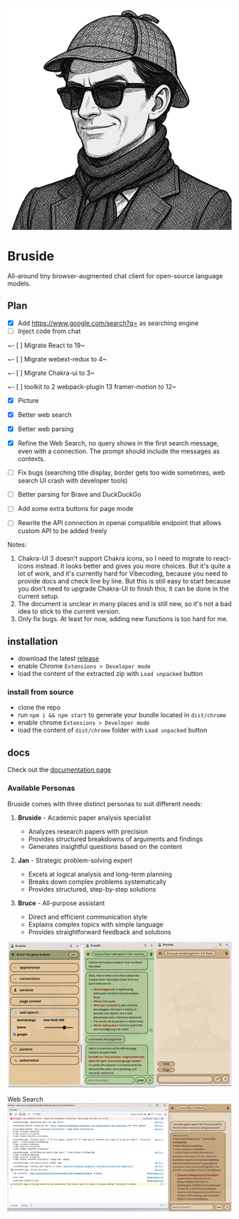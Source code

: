 ![](/public/images/Bruside.png)

# Bruside

All-around tiny browser-augmented chat client for open-source language models.

## Plan

- [X] Add https://www.google.com/search?q= as searching engine
- [ ] Inject code from chat <br>

~- [ ] Migrate React to 19~ <br>

~- [ ] Migrate webext-redux to 4~ <br>

~- [ ] Migrate Chakra-ui to 3~ <br>

~- [ ] toolkit to 2 webpack-plugin 13 framer-motion to 12~ <br>

- [X] Picture
- [X] Better web search
- [X] Better web parsing
- [X] Refine the Web Search, no query shows in the first search message, even with a connection. The prompt should include the messages as contexts.
- [ ] Fix bugs (searching title display, border gets too wide sometimes, web search UI crash with developer tools)
- [ ] Better parsing for Brave and DuckDuckGo
- [ ] Add some extra buttons for page mode
- [ ] Rewrite the API connection in openai compatible endpoint that allows custom API to be added freely


Notes: 
1. Chakra-UI 3 doesn't support Chakra icons, so I need to migrate to react-icons instead. It looks better and gives you more choices. But it's quite a lot of work, and it's currently hard for Vibecoding, because you need to provide docs and check line by line. But this is still easy to start because you don't need to upgrade Chakra-UI to finish this; it can be done in the current setup.
2. The document is unclear in many places and is still new, so it's not a bad idea to stick to the current version. 
3. Only fix bugs. At least for now, adding new functions is too hard for me.

## installation

- download the latest [release](https://github.com/3-ark/Bruside/releases)
- enable Chrome `Extensions > Developer mode`
- load the content of the extracted zip with `Load unpacked` button

### install from source

- clone the repo
- run `npm i && npm start` to generate your bundle located in `dist/chrome`
- enable chrome `Extensions > Developer mode`
- load the content of `dist/chrome` folder with `Load unpacked` button

## docs

Check out the [documentation page](/DOCS.md)

### Available Personas

Bruside comes with three distinct personas to suit different needs:

1. **Bruside** - Academic paper analysis specialist
   - Analyzes research papers with precision
   - Provides structured breakdowns of arguments and findings
   - Generates insightful questions based on the content

2. **Jan** - Strategic problem-solving expert
   - Excels at logical analysis and long-term planning
   - Breaks down complex problems systematically
   - Provides structured, step-by-step solutions

3. **Bruce** - All-purpose assistant
   - Direct and efficient communication style
   - Explains complex topics with simple language
   - Provides straightforward feedback and solutions

![](/docs/Bruside_app.png)

Web Search
![alt text](/docs/websearch.png)

</a>
